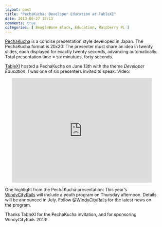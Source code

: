 ```yaml
---
layout: post
title: "PechaKucha: Developer Education at TableXI"
date: 2013-06-27 15:13
comments: true
categories: [ BeagleBone Black, Education, Raspberry Pi ]
---
```

[PechaKucha](http://pechakucha.org) is a concise presentation style developed in Japan. The PechaKucha format is 20x20: The presenter must share an idea in twenty slides, each displayed for exactly twenty seconds, advancing automatically. Total presentation time = six minutues, forty seconds.
<!--more-->
[TableXI](http://www.tablexi.com/blog/2013/06/practice-begins-with-play-a-table-talk/developers/) hosted a PechaKucha on June 13th with the theme _Developer Education_. I was one of six presenters invited to speak. Video:

<center><iframe width='460' height='345' src="http://www.pechakucha.org/presentations/51b92936dbdd200cbc000011/embed" frameborder="0"></iframe></center>

One highlight from the PechaKucha presentation: This year's [WindyCityRails](http://windycityrails.org) will include a youth program on Thursday afternoon. Details will be announced in July. Follow [@WindyCityRails](http://twitter.com/windycityrails) for the latest news on the program.

Thanks TableXI for the PechaKucha invitation, and for sponsoring WindyCityRails 2013!

